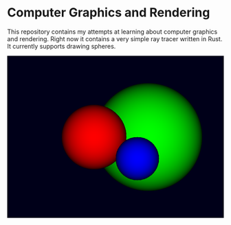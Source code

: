 # Computer Graphics and Rendering

This repository contains my attempts at learning about computer graphics and rendering. Right now it contains a very simple ray tracer written in Rust. It currently supports drawing spheres.

![Ray tracer v1](screenshots/693ff75a543fcc9070dcab8f71760df31f2c6462.png)

